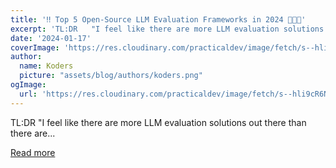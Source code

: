 ```yaml
---
title: '‼️ Top 5 Open-Source LLM Evaluation Frameworks in 2024 🎉🔥🚀'
excerpt: 'TL:DR   "I feel like there are more LLM evaluation solutions out there than there are...'
date: '2024-01-17'
coverImage: 'https://res.cloudinary.com/practicaldev/image/fetch/s--hli9cR6N--/c_imagga_scale,f_auto,fl_progressive,h_420,q_auto,w_1000/https://dev-to-uploads.s3.amazonaws.com/uploads/articles/lm17nmcy5mlvvui85rfo.png'
author:
  name: Koders
  picture: "assets/blog/authors/koders.png"
ogImage:
  url: 'https://res.cloudinary.com/practicaldev/image/fetch/s--hli9cR6N--/c_imagga_scale,f_auto,fl_progressive,h_420,q_auto,w_1000/https://dev-to-uploads.s3.amazonaws.com/uploads/articles/lm17nmcy5mlvvui85rfo.png'
---
```


TL:DR   "I feel like there are more LLM evaluation solutions out there than there are...

[Read more](https://dev.to/guybuildingai/-top-5-open-source-llm-evaluation-frameworks-in-2024-98m)

